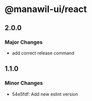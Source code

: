 # @manawil-ui/react

## 2.0.0

### Major Changes

- add correct release command

## 1.1.0

### Minor Changes

- 54e5fdf: Add new eslint version
